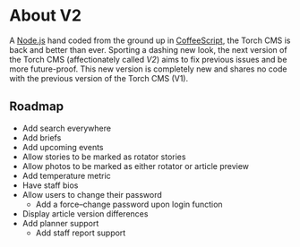 # About V2

A [Node.js](http://nodejs.org/) hand coded from the ground up in [CoffeeScript](http://coffeescript.org/), the Torch CMS is back and better than ever. Sporting a dashing new look, the next version of the Torch CMS (affectionately called *V2*) aims to fix previous issues and be more future-proof. This new version is completely new and shares no code with the previous version of the Torch CMS (V1).

## Roadmap

* Add search everywhere
* Add briefs
* Add upcoming events
* Allow stories to be marked as rotator stories
* Allow photos to be marked as either rotator or article preview
* Add temperature metric
* Have staff bios
* Allow users to change their password
	* Add a force–change password upon login function
* Display article version differences
* Add planner support
	* Add staff report support